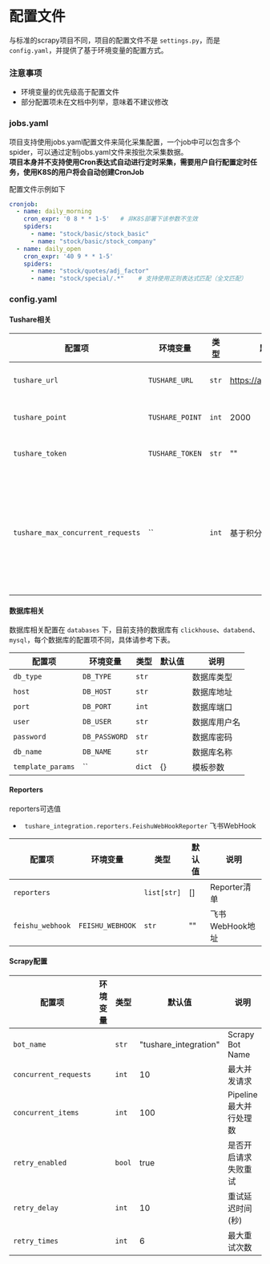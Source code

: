 # 配置文件

与标准的scrapy项目不同，项目的配置文件不是 `settings.py`，而是 `config.yaml`，并提供了基于环境变量的配置方式。

### 注意事项

- 环境变量的优先级高于配置文件
- 部分配置项未在文档中列举，意味着不建议修改

### jobs.yaml

项目支持使用jobs.yaml配置文件来简化采集配置，一个job中可以包含多个spider，可以通过定制jobs.yaml文件来按批次采集数据。  
**项目本身并不支持使用Cron表达式自动进行定时采集，需要用户自行配置定时任务，使用K8S的用户将会自动创建CronJob**

配置文件示例如下

```yaml
cronjob:
  - name: daily_morning
    cron_expr: '0 8 * * 1-5'   # 非K8S部署下该参数不生效
    spiders:
      - name: "stock/basic/stock_basic"
      - name: "stock/basic/stock_company"
  - name: daily_open
    cron_expr: '40 9 * * 1-5'
    spiders:
      - name: "stock/quotes/adj_factor"
      - name: "stock/special/.*"    # 支持使用正则表达式匹配（全文匹配）
```

### config.yaml

#### Tushare相关

| 配置项                               | 环境变量            | 类型    | 默认值                     | 说明                            |
|-----------------------------------|-----------------|-------|-------------------------|-------------------------------|
| `tushare_url`                     | `TUSHARE_URL`   | `str` | https://api.tushare.pro | Tushare服务地址                   |
| `tushare_point`                   | `TUSHARE_POINT` | `int` | 2000                    | Tushare服务积分                   |
| `tushare_token`                   | `TUSHARE_TOKEN` | `str` | ""                      | Tushare账号Token                |
| `tushare_max_concurrent_requests` | ``              | `int` | 基于积分计算                  | 基于积分自动计算最大每分钟并行请求数，如果指定则会跳过计算 |

#### 数据库相关

数据库相关配置在 `databases` 下，目前支持的数据库有 `clickhouse`、`databend`、`mysql`，每个数据库的配置项不同，具体请参考下表。

| 配置项               | 环境变量          | 类型     | 默认值 | 说明     |
|-------------------|---------------|--------|-----|--------|
| `db_type`         | `DB_TYPE`     | `str`  |     | 数据库类型  |
| `host`            | `DB_HOST`     | `str`  |     | 数据库地址  |
| `port`            | `DB_PORT`     | `int`  |     | 数据库端口  |
| `user`            | `DB_USER`     | `str`  |     | 数据库用户名 |
| `password`        | `DB_PASSWORD` | `str`  |     | 数据库密码  |
| `db_name`         | `DB_NAME`     | `str`  |     | 数据库名称  |
| `template_params` | ``            | `dict` | {}  | 模板参数   |

#### Reporters

reporters可选值

- ` tushare_integration.reporters.FeishuWebHookReporter` 飞书WebHook

| 配置项              | 环境变量             | 类型          | 默认值 | 说明          |
|------------------|------------------|-------------|-----|-------------|
| `reporters`      |                  | `list[str]` | []  | Reporter清单  |
| `feishu_webhook` | `FEISHU_WEBHOOK` | `str`       | ""  | 飞书WebHook地址 |

#### Scrapy配置

| 配置项                   | 环境变量 | 类型     | 默认值                   | 说明              |
|-----------------------|------|--------|-----------------------|-----------------|
| `bot_name`            |      | `str`  | "tushare_integration" | Scrapy Bot Name |
| `concurrent_requests` |      | `int`  | 10                    | 最大并发请求          |
| `concurrent_items`    |      | `int`  | 100                   | Pipeline最大并行处理数 |
| `retry_enabled`       |      | `bool` | true                  | 是否开启请求失败重试      |
| `retry_delay`         |      | `int`  | 10                    | 重试延迟时间(秒)       |
| `retry_times`         |      | `int`  | 6                     | 最大重试次数          |

